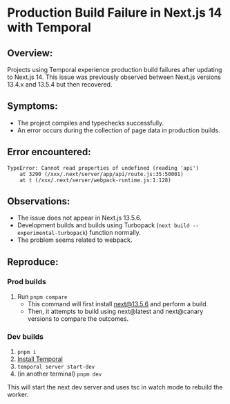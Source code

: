 # Production Build Failure in Next.js 14 with Temporal

## Overview:

Projects using Temporal experience production build failures after updating to
Next.js 14. This issue was previously observed between Next.js versions 13.4.x
and 13.5.4 but then recovered.

## Symptoms:

- The project compiles and typechecks successfully.
- An error occurs during the collection of page data in production builds.

## Error encountered:

```
TypeError: Cannot read properties of undefined (reading 'api')
    at 3290 (/xxx/.next/server/app/api/route.js:35:50001)
    at t (/xxx/.next/server/webpack-runtime.js:1:128)
```

## Observations:

- The issue does not appear in Next.js 13.5.6.
- Development builds and builds using Turbopack
  (`next build --experimental-turbopack`) function normally.
- The problem seems related to webpack.

## Reproduce:

### Prod builds

1. Run `pnpm compare`
   - This command will first install next@13.5.6 and perform a build.
   - Then, it attempts to build using next@latest and next@canary versions to
     compare the outcomes.

### Dev builds

1. `pnpm i`
2. [Install Temporal](https://learn.temporal.io/getting_started/typescript/dev_environment/#set-up-a-local-temporal-development-cluster)
3. `temporal server start-dev`
4. (in another terminal) `pnpm dev`

This will start the next dev server and uses tsc in watch mode to rebuild the
worker.
